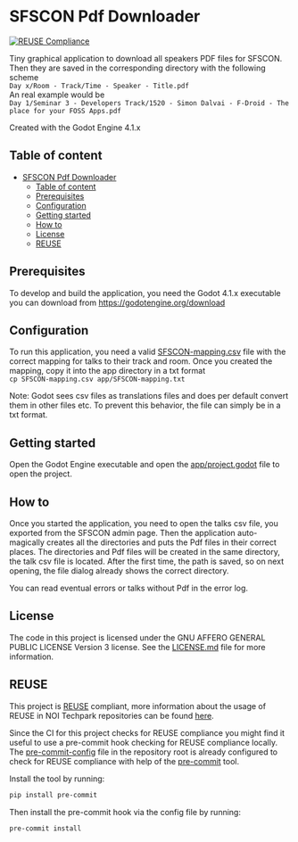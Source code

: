 <!--
SPDX-FileCopyrightText: NOI Techpark <digital@noi.bz.it>

SPDX-License-Identifier: CC0-1.0
-->

# SFSCON Pdf Downloader

[![REUSE Compliance](https://github.com/noi-techpark/sfscon-pdf-downloader/actions/workflows/reuse.yml/badge.svg)](https://github.com/noi-techpark/odh-docs/wiki/REUSE#badges)

Tiny graphical application to download all speakers PDF files for SFSCON.  
Then they are saved in the corresponding directory with the following scheme  
`Day x/Room - Track/Time - Speaker - Title.pdf`  
An real example would be  
`Day 1/Seminar 3 - Developers Track/1520 - Simon Dalvai - F-Droid - The place for your FOSS Apps.pdf`

Created with the Godot Engine 4.1.x

## Table of content
- [SFSCON Pdf Downloader](#sfscon-pdf-downloader)
  - [Table of content](#table-of-content)
  - [Prerequisites](#prerequisites)
  - [Configuration](#configuration)
  - [Getting started](#getting-started)
  - [How to](#how-to)
  - [License](#license)
  - [REUSE](#reuse)


## Prerequisites
To develop and build the application, you need the Godot 4.1.x executable you can download from https://godotengine.org/download

## Configuration
To run this application, you need a valid [SFSCON-mapping.csv](SFSCON-mapping.csv) file with the correct mapping for talks to their track and room.
Once you created the mapping, copy it into the app directory in a txt format  
`cp SFSCON-mapping.csv app/SFSCON-mapping.txt`

Note: Godot sees csv files as translations files and does per default convert them in other files etc.
To prevent this behavior, the file can simply be in a txt format.

## Getting started
Open the Godot Engine executable and open the [app/project.godot](app/project.godot) file to open the project.

## How to
Once you started the application, you need to open the talks csv file, you exported from the SFSCON admin page.
Then the application auto-magically creates all the directories and puts the Pdf files in their correct places.
The directories and Pdf files will be created in the same directory, the talk csv file is located.
After the first time, the path is saved, so on next opening, the file dialog already shows the correct directory.

You can read eventual errors or talks without Pdf in the error log. 

## License
The code in this project is licensed under the GNU AFFERO GENERAL PUBLIC LICENSE Version 3 license. See the [LICENSE.md](LICENSE.md) file for more information.

## REUSE
This project is [REUSE](https://reuse.software) compliant, more information about the usage of REUSE in NOI Techpark repositories can be found [here](https://github.com/noi-techpark/odh-docs/wiki/Guidelines-for-developers-and-licenses#guidelines-for-contributors-and-new-developers).

Since the CI for this project checks for REUSE compliance you might find it useful to use a pre-commit hook checking for REUSE compliance locally. The [pre-commit-config](.pre-commit-config.yaml) file in the repository root is already configured to check for REUSE compliance with help of the [pre-commit](https://pre-commit.com) tool.

Install the tool by running:
```bash
pip install pre-commit
```
Then install the pre-commit hook via the config file by running:
```bash
pre-commit install
```

